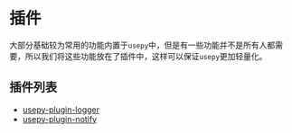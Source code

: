 # 插件

大部分基础较为常用的功能内置于`usepy`中，但是有一些功能并不是所有人都需要，所以我们将这些功能放在了插件中，这样可以保证`usepy`更加轻量化。

## 插件列表

- [usepy-plugin-logger](logger.md)
- [usepy-plugin-notify](notify.md)
